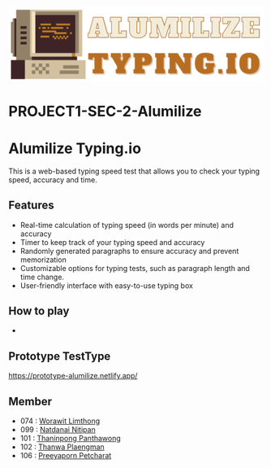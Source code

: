 ![logo](https://github.com/Nine0512/PROJECT1-SEC-2-Alumilize/blob/main/public/images/HomeLogo.svg)

# PROJECT1-SEC-2-Alumilize

# Alumilize Typing.io

This is a web-based typing speed test that allows you to check your typing speed, accuracy and time.

## Features

- Real-time calculation of typing speed (in words per minute) and accuracy
- Timer to keep track of your typing speed and accuracy
- Randomly generated paragraphs to ensure accuracy and prevent memorization
- Customizable options for typing tests, such as paragraph length and time change.
- User-friendly interface with easy-to-use typing box

## How to play

- 

## Prototype TestType
https://prototype-alumilize.netlify.app/

## Member

- 074 : [Worawit Limthong](https://www.github.com/win2114)
- 099 : [Natdanai Nitipan](https://www.github.com/c3bosskung)
- 101 : [Thaninpong Panthawong](https://www.github.com/nonybueno)
- 102 : [Thanwa Plaengman](https://www.github.com/Nine0512)
- 106 : [Preeyaporn Petcharat](https://www.github.com/Preeyapornn)
